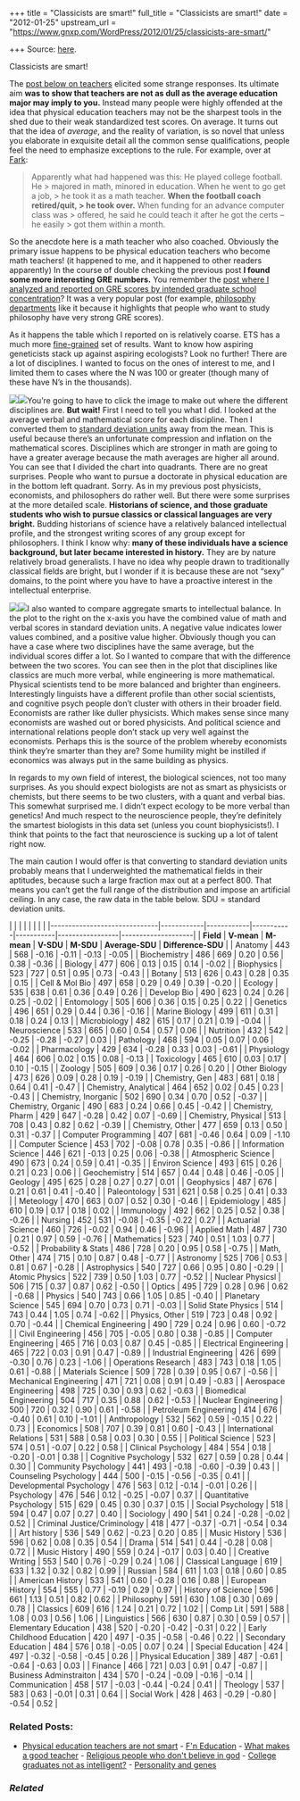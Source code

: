 +++
title = "Classicists are smart!"
full_title = "Classicists are smart!"
date = "2012-01-25"
upstream_url = "https://www.gnxp.com/WordPress/2012/01/25/classicists-are-smart/"

+++
Source: [here](https://www.gnxp.com/WordPress/2012/01/25/classicists-are-smart/).

Classicists are smart!

The [post below on teachers](http://blogs.discovermagazine.com/gnxp/2012/01/physical-education-teachers-are-not-smart/) elicited some strange responses. Its ultimate aim **was to show that teachers are not as dull as the average education major may imply to you.** Instead many people were highly offended at the idea that physical education teachers may not be the sharpest tools in the shed due to their weak standardized test scores. On average. It turns out that the idea of *average*, and the reality of variation, is so novel that unless you elaborate in exquisite detail all the common sense qualifications, people feel the need to emphasize exceptions to the rule. For example, over at [Fark](http://www.fark.com/comments/6895793/74484810#c74484810):

> Apparently what had happened was this: He played college football. He > majored in math, minored in education. When he went to go get a job, > he took it as a math teacher. **When the football coach retired/quit, > he took over.** When funding for an advance computer class was > offered, he said he could teach it after he got the certs – he easily > got them within a month.

So the anecdote here is a math teacher who also coached. Obviously the primary issue happens to be physical education teachers who become math teachers! (it happened to me, and it happened to other readers apparently) In the course of double checking the previous post **I found some more interesting GRE numbers.** You remember the [post where I analyzed and reported on GRE scores by intended graduate school concentration](http://blogs.discovermagazine.com/gnxp/2010/12/verbal-vs-mathematical-aptitude-in-academics/)? It was a very popular post (for example, [philosophy departments](http://www.sjsu.edu/philosophy/) like it because it highlights that people who want to study philosophy have very strong GRE scores).

As it happens the table which I reported on is relatively coarse. ETS has a much more [fine-grained](http://www.ets.org/gre/extendedtable4) set of results. Want to know how aspiring geneticists stack up against aspiring ecologists? Look no further! There are a lot of disciplines. I wanted to focus on the ones of interest to me, and I limited them to cases where the N was 100 or greater (though many of these have N’s in the thousands).

[![](https://i0.wp.com/blogs.discovermagazine.com/gnxp/files/2012/01/schematic-300x239.jpg?resize=300%2C239)![](https://i0.wp.com/blogs.discovermagazine.com/gnxp/files/2012/01/schematic-300x239.jpg?resize=300%2C239)](https://i0.wp.com/blogs.discovermagazine.com/gnxp/files/2012/01/schematic.jpg)You’re going to have to click the image to make out where the different disciplines are. **But wait!** First I need to tell you what I did. I looked at the average verbal and mathematical score for each discipline. Then I converted them to [standard deviation units](http://www.ets.org/Media/Tests/GRE/pdf/gre_0809_interpretingscores.pdf) away from the mean. This is useful because there’s an unfortunate compression and inflation on the mathematical scores. Disciplines which are stronger in math are going to have a greater average because the math averages are higher all around. You can see that I divided the chart into quadrants. There are no great surprises. People who want to pursue a doctorate in physical education are in the bottom left quadrant. Sorry. As in my previous post physicists, economists, and philosophers do rather well. But there were some surprises at the more detailed scale. **Historians of science, and those graduate students who wish to pursue classics or classical languages are very bright.** Budding historians of science have a relatively balanced intellectual profile, and the strongest writing scores of any group except for philosophers. I think I know why: **many of these individuals have a science background, but later became interested in history.** They are by nature relatively broad generalists. I have no idea why people drawn to traditionally classical fields are bright, but I wonder if it is because these are not “sexy” domains, to the point where you have to have a proactive interest in the intellectual enterprise.

[![](https://i0.wp.com/blogs.discovermagazine.com/gnxp/files/2012/01/schematic2-300x300.jpg?resize=300%2C300)![](https://i0.wp.com/blogs.discovermagazine.com/gnxp/files/2012/01/schematic2-300x300.jpg?resize=300%2C300)](https://i0.wp.com/blogs.discovermagazine.com/gnxp/files/2012/01/schematic2.jpg)I also wanted to compare aggregate smarts to intellectual balance. In the plot to the right on the x-axis you have the combined value of math and verbal scores in standard deviation units. A negative value indicates lower values combined, and a positive value higher. Obviously though you can have a case where two disciplines have the same average, but the individual scores differ a lot. So I wanted to compare that with the difference between the two scores. You can see then in the plot that disciplines like classics are much more verbal, while engineering is more mathematical. Physical scientists tend to be more balanced and brighter than engineers. Interestingly linguists have a different profile than other social scientists, and cognitive psych people don’t cluster with others in their broader field. Economists are rather like duller physicists. Which makes sense since many economists are washed out or bored physicists. And political science and international relations people don’t stack up very well against the economists. Perhaps this is the source of the problem whereby economists think they’re smarter than they are? Some humility might be instilled if economics was always put in the same building as physics.

In regards to my own field of interest, the biological sciences, not too many surprises. As you should expect biologists are not as smart as physicists or chemists, but there seems to be two clusters, with a quant and verbal bias. This somewhat surprised me. I didn’t expect ecology to be more verbal than genetics! And much respect to the neuroscience people, they’re definitely the smartest biologists in this data set (unless you count biophysicists!). I think that points to the fact that neuroscience is sucking up a lot of talent right now.

The main caution I would offer is that converting to standard deviation units probably means that I underweighted the mathematical fields in their aptitudes, because such a large fraction max out at a perfect 800. That means you can’t get the full range of the distribution and impose an artificial ceiling. In any case, the raw data in the table below. SDU = standard deviation units.



|                              |            |            |           |           |                 |                    | |------------------------------|------------|------------|-----------|-----------|-----------------|--------------------| | **Field**                    | **V-mean** | **M-mean** | **V-SDU** | **M-SDU** | **Average-SDU** | **Difference-SDU** | | Anatomy                      | 443        | 568        | -0.16     | -0.11     | -0.13           | -0.05              | | Biochemistry                 | 486        | 669        | 0.20      | 0.56      | 0.38            | -0.36              | | Biology                      | 477        | 606        | 0.13      | 0.15      | 0.14            | -0.02              | | Biophysics                   | 523        | 727        | 0.51      | 0.95      | 0.73            | -0.43              | | Botany                       | 513        | 626        | 0.43      | 0.28      | 0.35            | 0.15               | | Cell & Mol Bio               | 497        | 658        | 0.29      | 0.49      | 0.39            | -0.20              | | Ecology                      | 535        | 638        | 0.61      | 0.36      | 0.49            | 0.26               | | Develop Bio                  | 490        | 623        | 0.24      | 0.26      | 0.25            | -0.02              | | Entomology                   | 505        | 606        | 0.36      | 0.15      | 0.25            | 0.22               | | Genetics                     | 496        | 651        | 0.29      | 0.44      | 0.36            | -0.16              | | Marine Biology               | 499        | 611        | 0.31      | 0.18      | 0.24            | 0.13               | | Microbiology                 | 482        | 615        | 0.17      | 0.21      | 0.19            | -0.04              | | Neuroscience                 | 533        | 665        | 0.60      | 0.54      | 0.57            | 0.06               | | Nutrition                    | 432        | 542        | -0.25     | -0.28     | -0.27           | 0.03               | | Pathology                    | 468        | 594        | 0.05      | 0.07      | 0.06            | -0.02              | | Pharmacology                 | 429        | 634        | -0.28     | 0.33      | 0.03            | -0.61              | | Physiology                   | 464        | 606        | 0.02      | 0.15      | 0.08            | -0.13              | | Toxicology                   | 465        | 610        | 0.03      | 0.17      | 0.10            | -0.15              | | Zoology                      | 505        | 609        | 0.36      | 0.17      | 0.26            | 0.20               | | Other Biology                | 473        | 626        | 0.09      | 0.28      | 0.19            | -0.19              | | Chemistry, Gen               | 483        | 681        | 0.18      | 0.64      | 0.41            | -0.47              | | Chemistry, Analytical        | 464        | 652        | 0.02      | 0.45      | 0.23            | -0.43              | | Chemistry, Inorganic         | 502        | 690        | 0.34      | 0.70      | 0.52            | -0.37              | | Chemistry, Organic           | 490        | 683        | 0.24      | 0.66      | 0.45            | -0.42              | | Chemistry, Pharm             | 429        | 647        | -0.28     | 0.42      | 0.07            | -0.69              | | Chemistry, Physical          | 513        | 708        | 0.43      | 0.82      | 0.62            | -0.39              | | Chemistry, Other             | 477        | 659        | 0.13      | 0.50      | 0.31            | -0.37              | | Computer Programming         | 407        | 681        | -0.46     | 0.64      | 0.09            | -1.10              | | Computer Science             | 453        | 702        | -0.08     | 0.78      | 0.35            | -0.86              | | Information Science          | 446        | 621        | -0.13     | 0.25      | 0.06            | -0.38              | | Atmospheric Science          | 490        | 673        | 0.24      | 0.59      | 0.41            | -0.35              | | Environ Science              | 493        | 615        | 0.26      | 0.21      | 0.23            | 0.06               | | Geochemistry                 | 514        | 657        | 0.44      | 0.48      | 0.46            | -0.05              | | Geology                      | 495        | 625        | 0.28      | 0.27      | 0.27            | 0.01               | | Geophysics                   | 487        | 676        | 0.21      | 0.61      | 0.41            | -0.40              | | Paleontology                 | 531        | 621        | 0.58      | 0.25      | 0.41            | 0.33               | | Meteology                    | 470        | 663        | 0.07      | 0.52      | 0.30            | -0.46              | | Epidemiology                 | 485        | 610        | 0.19      | 0.17      | 0.18            | 0.02               | | Immunology                   | 492        | 662        | 0.25      | 0.52      | 0.38            | -0.26              | | Nursing                      | 452        | 531        | -0.08     | -0.35     | -0.22           | 0.27               | | Actuarial Science            | 460        | 726        | -0.02     | 0.94      | 0.46            | -0.96              | | Applied Math                 | 487        | 730        | 0.21      | 0.97      | 0.59            | -0.76              | | Mathematics                  | 523        | 740        | 0.51      | 1.03      | 0.77            | -0.52              | | Probability & Stats          | 486        | 728        | 0.20      | 0.95      | 0.58            | -0.75              | | Math, Other                  | 474        | 715        | 0.10      | 0.87      | 0.48            | -0.77              | | Astronomy                    | 525        | 706        | 0.53      | 0.81      | 0.67            | -0.28              | | Astrophysics                 | 540        | 727        | 0.66      | 0.95      | 0.80            | -0.29              | | Atomic Physics               | 522        | 739        | 0.50      | 1.03      | 0.77            | -0.52              | | Nuclear Physicsl             | 506        | 715        | 0.37      | 0.87      | 0.62            | -0.50              | | Optics                       | 495        | 729        | 0.28      | 0.96      | 0.62            | -0.68              | | Physics                      | 540        | 743        | 0.66      | 1.05      | 0.85            | -0.40              | | Planetary Science            | 545        | 694        | 0.70      | 0.73      | 0.71            | -0.03              | | Solid State Physics          | 514        | 743        | 0.44      | 1.05      | 0.74            | -0.62              | | Physics, Other               | 519        | 723        | 0.48      | 0.92      | 0.70            | -0.44              | | Chemical Engineering         | 490        | 729        | 0.24      | 0.96      | 0.60            | -0.72              | | Civil Engineering            | 456        | 705        | -0.05     | 0.80      | 0.38            | -0.85              | | Computer Engineering         | 465        | 716        | 0.03      | 0.87      | 0.45            | -0.85              | | Electrical Engineering       | 465        | 722        | 0.03      | 0.91      | 0.47            | -0.89              | | Industrial Engineering       | 426        | 699        | -0.30     | 0.76      | 0.23            | -1.06              | | Operations Research          | 483        | 743        | 0.18      | 1.05      | 0.61            | -0.88              | | Materials Science            | 509        | 728        | 0.39      | 0.95      | 0.67            | -0.56              | | Mechanical Engineering       | 471        | 721        | 0.08      | 0.91      | 0.49            | -0.83              | | Aerospace Engineering        | 498        | 725        | 0.30      | 0.93      | 0.62            | -0.63              | | Biomedical Engineering       | 504        | 717        | 0.35      | 0.88      | 0.62            | -0.53              | | Nuclear Engineering          | 500        | 720        | 0.32      | 0.90      | 0.61            | -0.58              | | Petroleum Engineering        | 414        | 676        | -0.40     | 0.61      | 0.10            | -1.01              | | Anthropology                 | 532        | 562        | 0.59      | -0.15     | 0.22            | 0.73               | | Economics                    | 508        | 707        | 0.39      | 0.81      | 0.60            | -0.43              | | International Relations      | 531        | 588        | 0.58      | 0.03      | 0.30            | 0.55               | | Political Science            | 523        | 574        | 0.51      | -0.07     | 0.22            | 0.58               | | Clinical Psychology          | 484        | 554        | 0.18      | -0.20     | -0.01           | 0.38               | | Cognitive Psychology         | 532        | 627        | 0.59      | 0.28      | 0.44            | 0.30               | | Community Psychology         | 441        | 493        | -0.18     | -0.60     | -0.39           | 0.43               | | Counseling Psychology        | 444        | 500        | -0.15     | -0.56     | -0.35           | 0.41               | | Developmental Psychology     | 476        | 563        | 0.12      | -0.14     | -0.01           | 0.26               | | Psychology                   | 476        | 546        | 0.12      | -0.25     | -0.07           | 0.37               | | Quantitative Psychology      | 515        | 629        | 0.45      | 0.30      | 0.37            | 0.15               | | Social Psychology            | 518        | 594        | 0.47      | 0.07      | 0.27            | 0.40               | | Sociology                    | 490        | 541        | 0.24      | -0.28     | -0.02           | 0.52               | | Criminal Justice/Criminology | 418        | 477        | -0.37     | -0.71     | -0.54           | 0.34               | | Art history                  | 536        | 549        | 0.62      | -0.23     | 0.20            | 0.85               | | Music History                | 536        | 596        | 0.62      | 0.08      | 0.35            | 0.54               | | Drama                        | 514        | 541        | 0.44      | -0.28     | 0.08            | 0.72               | | Music History                | 490        | 559        | 0.24      | -0.17     | 0.03            | 0.40               | | Creative Writing             | 553        | 540        | 0.76      | -0.29     | 0.24            | 1.06               | | Classical Language           | 619        | 633        | 1.32      | 0.32      | 0.82            | 0.99               | | Russian                      | 584        | 611        | 1.03      | 0.18      | 0.60            | 0.85               | | American History             | 533        | 541        | 0.60      | -0.28     | 0.16            | 0.88               | | European History             | 554        | 555        | 0.77      | -0.19     | 0.29            | 0.97               | | History of Science           | 596        | 661        | 1.13      | 0.51      | 0.82            | 0.62               | | Philosophy                   | 591        | 630        | 1.08      | 0.30      | 0.69            | 0.78               | | Classics                     | 609        | 616        | 1.24      | 0.21      | 0.72            | 1.02               | | Comp Lit                     | 591        | 588        | 1.08      | 0.03      | 0.56            | 1.06               | | Linguistics                  | 566        | 630        | 0.87      | 0.30      | 0.59            | 0.57               | | Elementary Education         | 438        | 520        | -0.20     | -0.42     | -0.31           | 0.22               | | Early Childhood Education    | 420        | 497        | -0.35     | -0.58     | -0.46           | 0.22               | | Secondary Education          | 484        | 576        | 0.18      | -0.05     | 0.07            | 0.24               | | Special Education            | 424        | 497        | -0.32     | -0.58     | -0.45           | 0.26               | | Physical Education           | 389        | 487        | -0.61     | -0.64     | -0.63           | 0.03               | | Finance                      | 466        | 721        | 0.03      | 0.91      | 0.47            | -0.87              | | Business Adminstraiton       | 434        | 570        | -0.24     | -0.09     | -0.16           | -0.14              | | Communication                | 458        | 517        | -0.03     | -0.44     | -0.24           | 0.41               | | Theology                     | 537        | 583        | 0.63      | -0.01     | 0.31            | 0.64               | | Social Work                  | 428        | 463        | -0.29     | -0.80     | -0.54           | 0.52               |

### Related Posts:

- [Physical education teachers are not
  smart](https://www.gnxp.com/WordPress/2012/01/20/physical-education-teachers-are-not-smart/) - [F'n
  Education](https://www.gnxp.com/WordPress/2005/08/30/f-n-education/) - [What makes a good
  teacher](https://www.gnxp.com/WordPress/2006/06/23/what-makes-a-good-teacher/) - [Religious people who don't believe in
  god](https://www.gnxp.com/WordPress/2010/04/15/religious-people-who-dont-believe-in-god/) - [College graduates not as
  intelligent?](https://www.gnxp.com/WordPress/2008/06/05/college-graduates-not-as-intelligent/) - [Personality and
  genes](https://www.gnxp.com/WordPress/2011/11/11/personality-and-genes/)

### *Related*

[](https://www.addtoany.com/add_to/facebook?linkurl=https%3A%2F%2Fwww.gnxp.com%2FWordPress%2F2012%2F01%2F25%2Fclassicists-are-smart%2F&linkname=Classicists%20are%20smart%21 "Facebook")[](https://www.addtoany.com/add_to/twitter?linkurl=https%3A%2F%2Fwww.gnxp.com%2FWordPress%2F2012%2F01%2F25%2Fclassicists-are-smart%2F&linkname=Classicists%20are%20smart%21 "Twitter")[](https://www.addtoany.com/add_to/email?linkurl=https%3A%2F%2Fwww.gnxp.com%2FWordPress%2F2012%2F01%2F25%2Fclassicists-are-smart%2F&linkname=Classicists%20are%20smart%21 "Email")[](https://www.addtoany.com/share)
